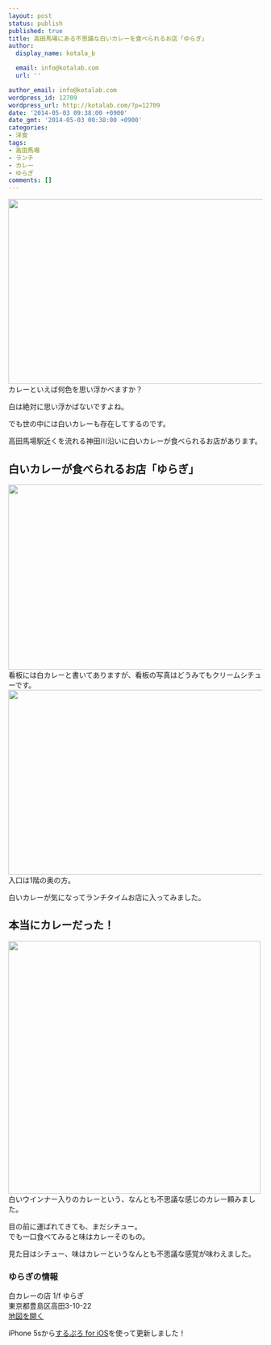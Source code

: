 ```yaml
---
layout: post
status: publish
published: true
title: 高田馬場にある不思議な白いカレーを食べられるお店「ゆらぎ」
author:
  display_name: kotala_b

  email: info@kotalab.com
  url: ''

author_email: info@kotalab.com
wordpress_id: 12709
wordpress_url: http://kotalab.com/?p=12709
date: '2014-05-03 09:38:00 +0900'
date_gmt: '2014-05-03 00:38:00 +0900'
categories:
- 洋食
tags:
- 高田馬場
- ランチ
- カレー
- ゆらぎ
comments: []
---
```

<p><img alt="" src="http://kotalab.com/wp-content/uploads/slooProImg_20140502181601.jpg" width="548" height="366" class="slooProImg" /><br />
カレーといえば何色を思い浮かべますか？</p>
<p>白は絶対に思い浮かばないですよね。</p>
<p>でも世の中には白いカレーも存在してするのです。</p>
<p>高田馬場駅近くを流れる神田川沿いに白いカレーが食べられるお店があります。</p>
<p><!--more--></p>
<h2>白いカレーが食べられるお店「ゆらぎ」</h2>
<p><img alt="" src="http://kotalab.com/wp-content/uploads/slooProImg_20140502181557.jpg" width="548" height="366" class="slooProImg" /><br />
看板には白カレーと書いてありますが、看板の写真はどうみてもクリームシチューです。<br />
<img alt="" src="http://kotalab.com/wp-content/uploads/slooProImg_20140502181604.jpg" width="548" height="366" class="slooProImg" /><br />
入口は1階の奥の方。</p>
<p>白いカレーが気になってランチタイムお店に入ってみました。</p>
<h2>本当にカレーだった！</h2>
<p><img alt="" src="http://kotalab.com/wp-content/uploads/slooProImg_20140502181605.jpg" width="500" height="500" class="slooProImg" /><br />
白いウインナー入りのカレーという、なんとも不思議な感じのカレー頼みました。</p>
<p>目の前に運ばれてきても、まだシチュー。<br />
でも一口食べてみると味はカレーそのもの。</p>
<p>見た目はシチュー、味はカレーというなんとも不思議な感覚が味わえました。</p>
<h3>ゆらぎの情報</h3>
<p>白カレーの店 1/f ゆらぎ<br />
東京都豊島区高田3-10-22<br />
<a href="http://goo.gl/maps/yoRlo" target="_blank">地図を開く</a></p>
<p>iPhone 5sから<a href="https://itunes.apple.com/jp/app/surupuro-for-ios-buroguedita/id436676299?mt=8&uo=4&at=10l4yU" rel="nofollow" target="_blank">するぷろ for iOS</a>を使って更新しました！</p>

